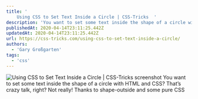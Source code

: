 ```yaml
---
title: '
    Using CSS to Set Text Inside a Circle | CSS-Tricks  '
description: 'You want to set some text inside the shape of a circle with HTML and CSS? That’s crazy talk, right? Not really! Thanks to shape-outside and some pure CSS'
publishedAt: 2020-04-14T23:11:25.442Z
updatedAt: 2020-04-14T23:11:25.442Z
url: https://css-tricks.com/using-css-to-set-text-inside-a-circle/
authors:
  - 'Gary Großgarten'
tags: 
  - 'css'
---
```

![
    Using CSS to Set Text Inside a Circle | CSS-Tricks   screenshot](assets/img/links/----using-css-to-set-text-inside-a-circle--css-tricks--.png)
You want to set some text inside the shape of a circle with HTML and CSS? That’s crazy talk, right? Not really! Thanks to shape-outside and some pure CSS
